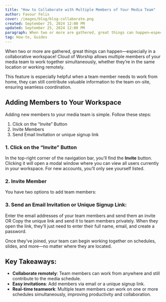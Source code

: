 ```yaml
---
title: "How to Collaborate with Multiple Members of Your Media Team"
author: Favour Felix
cover: /images/blog/blog-collaborate.png
created: September 25, 2024 12:00 PM
updated: September 25, 2024 12:00 PM
paragraph: When two or more are gathered, great things can happen—especially in a collaborative workspace! Cloud of Worship allows multiple members of your media team to work together simultaneously, whether they’re in the same location or working remotely.
tag: How-to, Guides
---
```



When two or more are gathered, great things can happen—especially in a collaborative workspace! Cloud of Worship allows multiple members of your media team to work together simultaneously, whether they’re in the same location or working remotely.

This feature is especially helpful when a team member needs to work from home, they can still contribute valuable information to the team on-site, ensuring seamless coordination.

## Adding Members to Your Workspace

Adding new members to your media team is simple. Follow these steps:

1. Click on the “Invite” Button
2. Invite Members
3. Send Email Invitation or unique signup link

### 1. Click on the “Invite” Button

In the top-right corner of the navigation bar, you’ll find the **Invite** button. Clicking it will open a modal window where you can view all users currently in your workspace. For new accounts, you’ll only see yourself listed.

### 2. Invite Member

You have two options to add team members:

### 3. Send an Email Invitation or Unique Signup Link:

Enter the email addresses of your team members and send them an invite OR Copy the unique link and send it to team members privately. When they open the link, they’ll just need to enter their full name, email, and create a password.

Once they’ve joined, your team can begin working together on schedules, slides, and more—no matter where they are located.

## Key Takeaways:

- **Collaborate remotely**: Team members can work from anywhere and still contribute to the media schedule.
- **Easy invitations**: Add members via email or a unique signup link.
- **Real-time teamwork**: Multiple team members can work on one or more schedules simultaneously, improving productivity and collaboration.